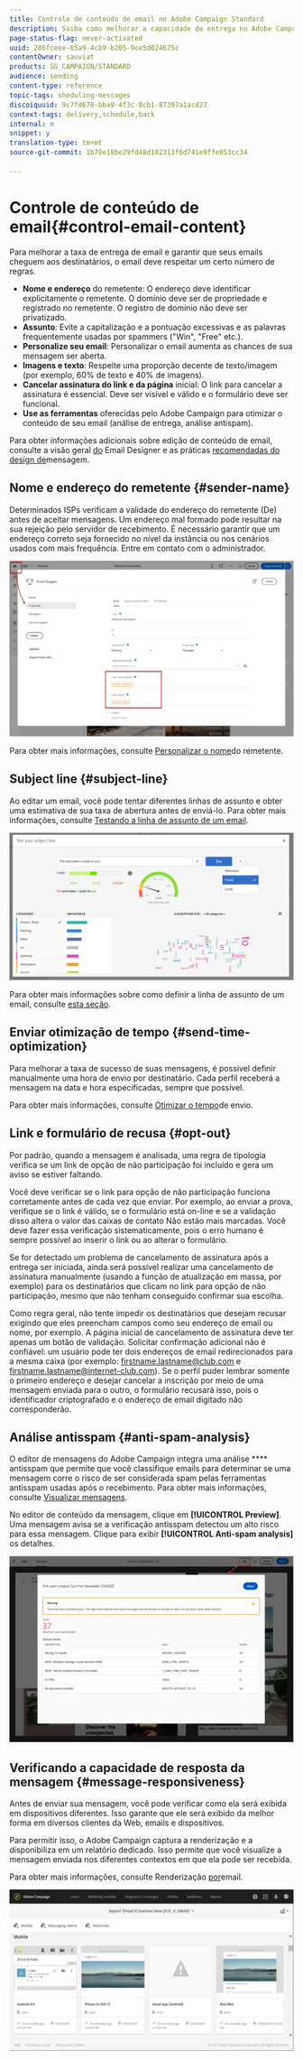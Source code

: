 ```yaml
---
title: Controle de conteúdo de email no Adobe Campaign Standard
description: Saiba como melhorar a capacidade de entrega no Adobe Campaign Standard ao editar seu conteúdo de email.
page-status-flag: never-activated
uuid: 286fceee-65a9-4cb9-b205-9ce5d024675c
contentOwner: sauviat
products: SG_CAMPAIGN/STANDARD
audience: sending
content-type: reference
topic-tags: sheduling-messages
discoiquuid: 9c7fd670-bba9-4f3c-8cb1-87397a1acd27
context-tags: delivery,schedule,back
internal: n
snippet: y
translation-type: tm+mt
source-git-commit: 1b70e18be29fd48d102313f6d741e9ffe053cc34

---
```



# Controle de conteúdo de email{#control-email-content}

Para melhorar a taxa de entrega de email e garantir que seus emails cheguem aos destinatários, o email deve respeitar um certo número de regras.

* **Nome e endereço** do remetente: O endereço deve identificar explicitamente o remetente. O domínio deve ser de propriedade e registrado no remetente. O registro de domínio não deve ser privatizado.
* **Assunto**: Evite a capitalização e a pontuação excessivas e as palavras frequentemente usadas por spammers ("Win", "Free" etc.).
* **Personalize seu email**: Personalizar o email aumenta as chances de sua mensagem ser aberta.
* **Imagens e texto**: Respeite uma proporção decente de texto/imagem (por exemplo, 60% de texto e 40% de imagens).
* **Cancelar assinatura do link e da página** inicial: O link para cancelar a assinatura é essencial. Deve ser visível e válido e o formulário deve ser funcional.
* **Use as ferramentas** oferecidas pelo Adobe Campaign para otimizar o conteúdo de seu email (análise de entrega, análise antispam).

Para obter informações adicionais sobre edição de conteúdo de email, consulte a visão geral [do](../../designing/using/designing-content-in-adobe-campaign.md) Email Designer e as práticas [recomendadas do design de](../../designing/using/designing-content-in-adobe-campaign.md#content-design-best-practices)mensagem.

## Nome e endereço do remetente {#sender-name}

Determinados ISPs verificam a validade do endereço do remetente (De) antes de aceitar mensagens. Um endereço mal formado pode resultar na sua rejeição pelo servidor de recebimento. É necessário garantir que um endereço correto seja fornecido no nível da instância ou nos cenários usados com mais frequência. Entre em contato com o administrador.

![](assets/delivery_content_edition16.png)

Para obter mais informações, consulte [Personalizar o nome](../../designing/using/personalization.md#personalizing-the-sender)do remetente.

## Subject line {#subject-line}

Ao editar um email, você pode tentar diferentes linhas de assunto e obter uma estimativa de sua taxa de abertura antes de enviá-lo. Para obter mais informações, consulte [Testando a linha de assunto de um email](../../sending/using/testing-subject-line-email.md).

![](assets/predictive_subject_line_example.png)

Para obter mais informações sobre como definir a linha de assunto de um email, consulte [esta seção](../../designing/using/subject-line.md).

## Enviar otimização de tempo {#send-time-optimization}

Para melhorar a taxa de sucesso de suas mensagens, é possível definir manualmente uma hora de envio por destinatário. Cada perfil receberá a mensagem na data e hora especificadas, sempre que possível.

Para obter mais informações, consulte [Otimizar o tempo](../../sending/using/optimizing-the-sending-time.md)de envio.

## Link e formulário de recusa {#opt-out}

Por padrão, quando a mensagem é analisada, uma regra de tipologia verifica se um link de opção de não participação foi incluído e gera um aviso se estiver faltando.

Você deve verificar se o link para opção de não participação funciona corretamente antes de cada vez que enviar. Por exemplo, ao enviar a prova, verifique se o link é válido, se o formulário está on-line e se a validação disso altera o valor das caixas de contato Não estão mais marcadas. Você deve fazer essa verificação sistematicamente, pois o erro humano é sempre possível ao inserir o link ou ao alterar o formulário.

Se for detectado um problema de cancelamento de assinatura após a entrega ser iniciada, ainda será possível realizar uma cancelamento de assinatura manualmente (usando a função de atualização em massa, por exemplo) para os destinatários que clicam no link para opção de não participação, mesmo que não tenham conseguido confirmar sua escolha.

Como regra geral, não tente impedir os destinatários que desejam recusar exigindo que eles preencham campos como seu endereço de email ou nome, por exemplo. A página inicial de cancelamento de assinatura deve ter apenas um botão de validação. Solicitar confirmação adicional não é confiável: um usuário pode ter dois endereços de email redirecionados para a mesma caixa (por exemplo: firstname.lastname@club.com e firstname.lastname@internet-club.com). Se o perfil puder lembrar somente o primeiro endereço e desejar cancelar a inscrição por meio de uma mensagem enviada para o outro, o formulário recusará isso, pois o identificador criptografado e o endereço de email digitado não corresponderão.

## Análise antisspam {#anti-spam-analysis}

O editor de mensagens do Adobe Campaign integra uma análise **** antisspam que permite que você classifique emails para determinar se uma mensagem corre o risco de ser considerada spam pelas ferramentas antisspam usadas após o recebimento. Para obter mais informações, consulte [Visualizar mensagens](../../sending/using/previewing-messages.md).

No editor de conteúdo da mensagem, clique em **[!UICONTROL Preview]**. Uma mensagem avisa se a verificação antisspam detectou um alto risco para essa mensagem. Clique para exibir **[!UICONTROL Anti-spam analysis]** os detalhes.

![](assets/sending_anti-spam_analysis.png)

## Verificando a capacidade de resposta da mensagem {#message-responsiveness}

Antes de enviar sua mensagem, você pode verificar como ela será exibida em dispositivos diferentes. Isso garante que ele será exibido da melhor forma em diversos clientes da Web, emails e dispositivos.

Para permitir isso, o Adobe Campaign captura a renderização e a disponibiliza em um relatório dedicado. Isso permite que você visualize a mensagem enviada nos diferentes contextos em que ela pode ser recebida.

Para obter mais informações, consulte Renderização [por](../../sending/using/email-rendering.md)email.

![](assets/inbox_rendering_report_3.png)

